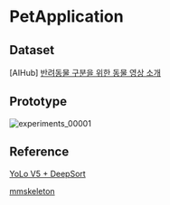 # PetApplication

## Dataset

[AIHub] [반려동물 구분을 위한 동물 영상 소개](https://aihub.or.kr/aidata/34146)

## Prototype

![experiments_00001](https://user-images.githubusercontent.com/62324508/155103430-87c03491-067e-4ff9-8633-3ed349fd268b.gif)


## Reference

[YoLo V5 + DeepSort](https://github.com/mikel-brostrom/Yolov5_DeepSort_Pytorch)

[mmskeleton](https://github.com/open-mmlab/mmskeleton)

